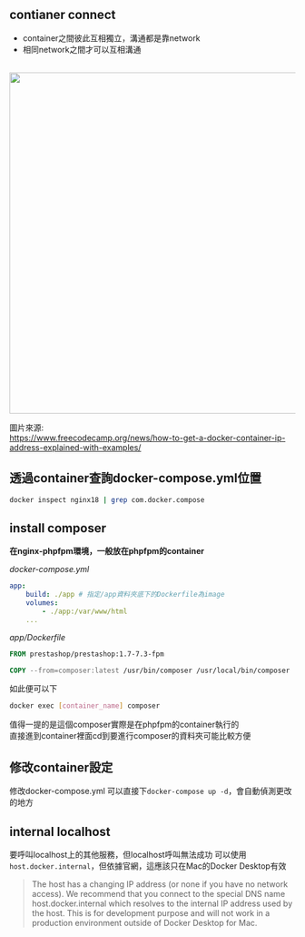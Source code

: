 ## contianer connect
* container之間彼此互相獨立，溝通都是靠network
* 相同network之間才可以互相溝通

&emsp;&emsp;
<img src="https://user-images.githubusercontent.com/24542187/172291303-5c76a527-819c-4f3a-856b-7d5ac29c4f8f.png" width="600">

圖片來源:  
https://www.freecodecamp.org/news/how-to-get-a-docker-container-ip-address-explained-with-examples/

## 透過container查詢docker-compose.yml位置
```sh
docker inspect nginx18 | grep com.docker.compose
```

## install composer
__在nginx-phpfpm環境，一般放在phpfpm的container__  

_docker-compose.yml_
```docker-compose.yml
app:
    build: ./app # 指定/app資料夾底下的Dockerfile為image
    volumes:
        - ./app:/var/www/html
    ...
```

_app/Dockerfile_
```Dockerfile
FROM prestashop/prestashop:1.7-7.3-fpm

COPY --from=composer:latest /usr/bin/composer /usr/local/bin/composer
```

如此便可以下
```sh
docker exec [container_name] composer
```
值得一提的是這個composer實際是在phpfpm的container執行的  
直接進到container裡面cd到要進行composer的資料夾可能比較方便


## 修改container設定
修改docker-compose.yml
可以直接下`docker-compose up -d`，會自動偵測更改的地方


## internal localhost
要呼叫localhost上的其他服務，但localhost呼叫無法成功
可以使用`host.docker.internal`，但依據官網，這應該只在Mac的Docker Desktop有效
> The host has a changing IP address (or none if you have no network access). We recommend that you connect to the special DNS name host.docker.internal which resolves to the internal IP address used by the host. This is for development purpose and will not work in a production environment outside of Docker Desktop for Mac.
